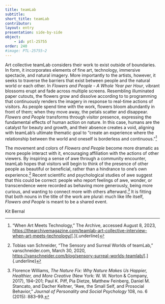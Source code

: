 ```yaml
---
title: teamLab
subtitle: 
short_title: teamLab
contributor:
layout: entry
presentation: side-by-side
object: 
    - id: ptl-25755
order: 240
#image: PTL-25755~2
---
```


Art collective teamLab considers their work to exist outside of boundaries. In form, it incorporates elements of fine art, technology, immersive spectacle, and natural imagery. More importantly to the artists, however, it seeks to traverse the barriers that exist between people and the natural world or each other. In *Flowers and People - A Whole Year per Hour*, vibrant blossoms erupt and fade across multiple screens. Resembling illuminated paper cutouts, the flowers grow and dissolve according to to programming that continuously renders the imagery in response to real-time actions of visitors. As people spend time with the work, flowers bloom abundantly in front of them; when they move away, the petals scatter and disappear. *Flowers and People* transforms through visitor presence, expressing the fundamental effects of human action on nature. In this case, humans are the catalyst for beauty and growth, and their absence creates a void, aligning with teamLab’s ultimate thematic goal to “create an experience where the relationship between the world and oneself is borderless and continuous.”[^1]

The movement and colors of *Flowers and People* become more dramatic as more people interact with it, encouraging affiliation with the actions of other viewers. By inspiring a sense of awe through a community encounter, teamLab hopes that visitors will begin to think of the presence of other people as beautiful or beneficial, rather than a hindrance to one’s own experience.[^2] Recent scientific and psychological studies of awe suggest that this could be correct: people who report feelings of awe, wonder, or transcendence were recorded as behaving more generously, being more curious, and wanting to connect more with others afterward.[^3] It is fitting that both nouns in the title of the work are plural: much like life itself, *Flowers and People* is meant to be a shared event.

<p class="is-aligned-right">Kit Bernal</p>

[^1]: “When Art Meets Technology,” The Archive, accessed August 8, 2023, <https://thearchivemagazine.com/teamlab-art-collective-interview-when-art-meets-technology/>[.]{.underline}

[^2]: Tobias van Schneider, “The Sensory and Surreal Worlds of teamLab,” vanschneider.com, March 30, 2020, <https://vanschneider.com/blog/sensory-surreal-worlds-teamlab/>[.]{.underline}

[^3]: Florence Williams, *The Nature Fix: Why Nature Makes Us Happier, Healthier, and More Creative* (New York: W. W. Norton & Company, 2017), 194–201; Paul K. Piff, Pia Dietze, Matthew Feinberg, Daniel M. Stancato, and Dacher Keltner, “Awe, the Small Self, and Prosocial Behavior,” *Journal of Personality and Social Psychology* 108, no. 6 (2015): 883–99.
